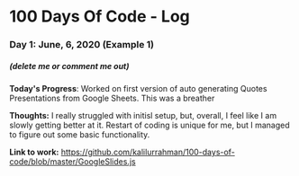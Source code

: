 # 100 Days Of Code - Log

### Day 1: June, 6, 2020 (Example 1)
##### (delete me or comment me out)

**Today's Progress**: Worked on first version of auto generating Quotes Presentations from Google Sheets. This was a breather

**Thoughts:** I really struggled with initisl setup, but, overall, I feel like I am slowly getting better at it. Restart of coding is unique for me, but I managed to figure out some basic functionality.

**Link to work:** https://github.com/kalilurrahman/100-days-of-code/blob/master/GoogleSlides.js 
